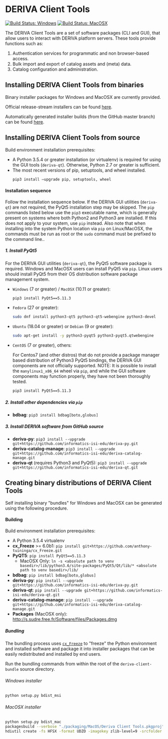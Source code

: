 # DERIVA Client Tools

[![Build Status: Windows](http://buildbot.isrd.isi.edu/badges/deriva-client-bundle-Windows.svg?left_text=Build%20Status:%20Windows)](http://buildbot.isrd.isi.edu/#/)
[![Build Status: MacOSX](http://buildbot.isrd.isi.edu/badges/deriva-client-bundle-MacOS.svg?left_text=Build%20Status:%20MacOSX)](http://buildbot.isrd.isi.edu/#/)

The DERIVA Client Tools are a set of software packages (CLI and GUI), that allow users to interact with DERIVA platform servers. These tools provide functions such as:
1. Authentication services for programmatic and non browser-based access.
2. Bulk import and export of catalog assets and (meta) data.
3. Catalog configuration and administration.

## Installing DERIVA Client Tools from binaries
Binary installer packages for Windows and MacOSX are currently provided.

Official release-stream installers can be found
[here](https://github.com/informatics-isi-edu/deriva-client-bundle/releases).

Automatically generated installer builds (from the GitHub master branch)
can be found [here](http://buildbot.isrd.isi.edu/~buildbot/deriva-client-bundle/).

## Installing DERIVA Client Tools from source

Build environment installation prerequisites:

* A Python 3.5.4 or greater installation (or virtualenv) is required for
using the GUI tools (`deriva-qt`). Otherwise, Python 2.7 or greater is sufficient.
* The most recent versions of pip, setuptools, and wheel installed.
    ```sh
    pip3 install –upgrade pip, setuptools, wheel
    ```

#### Installation sequence

Follow the installation sequence below. If the DERIVA GUI utilities
(`deriva-qt`) are not required, the PyQt5 installation step may be skipped.
The `pip` commands listed below use the `pip3` executable name, which is
generally present on systems where both Python2 and Python3 are installed.
If this does not apply to your system, use `pip` instead. Also note that
when installing into the system Python location via `pip` on Linux/MacOSX,
the commands must be run as root or the  `sudo` command must be prefixed
to the command line..

##### 1. Install __PyQt5__

For the DERIVA GUI utilities (`deriva-qt`), the PyQt5 software package is required.
Windows and MacOSX users can install PyQt5 via `pip`.
Linux users should install PyQt5 from their OS distribution software
package management system.

* `Windows` (7 or greater) / `MacOSX` (10.11 or greater):
    ```sh
    pip3 install PyQt5==5.11.3
    ```
* `Fedora` (27 or greater):
    ```sh
    sudo dnf install python3-qt5 python3-qt5-webengine python3-devel
    ```
* `Ubuntu` (18.04 or greater) or `Debian` (9 or greater):
    ```sh
    sudo apt-get install -y python3-pyqt5 python3-pyqt5.qtwebengine
    ```
* `CentOS` (7 or greater), others:

    For Centos7 (and other distros) that do not provide a package manager
    based distribution of Python3 PyQt5 bindings, the DERIVA GUI components are
    not officially supported. NOTE: It is possible to install the
    `manylinux1_x86_64` wheel via `pip`, and while the GUI software
    components may function properly, they have not been thoroughly tested.
    ```sh
    pip3 install PyQt5==5.11.3
    ```

##### 2. Install other dependencies via `pip`

* __bdbag__: `pip3 install bdbag[boto,globus]`

##### 3. Install DERIVA software from GitHub source

* __deriva-py__: `pip3 install --upgrade git+https://github.com/informatics-isi-edu/deriva-py.git`
* __deriva-catalog-manage__: `pip3 install --upgrade git+https://github.com/informatics-isi-edu/deriva-catalog-manage.git`
* __deriva-qt__ (requires Python3 and PyQt5): `pip3 install --upgrade git+https://github.com/informatics-isi-edu/deriva-qt.git`

## Creating binary distributions of DERIVA Client Tools
Self installing binary "bundles" for Windows and MacOSX can be generated
using the following procedure.

#### Building

Build environment installation prerequisites:

* A Python 3.5.4 virtualenv
* __cx_Freeze__ >= 6.0b1: `pip install git+https://github.com/anthony-tuininga/cx_Freeze.git`
* __PyQT5__: `pip install PyQt5==5.11.3`
    * MacOSX Only: `ln -s <absolute path to venv basedir>/lib/python3.6/site-packages/PyQt5/Qt/lib/* <absolute path to venv basedir>/lib/`
* __bdbag__: `pip install bdbag[boto,globus]`
* __deriva-py__: `pip install --upgrade git+https://github.com/informatics-isi-edu/deriva-py.git`
* __deriva-qt__: `pip install --upgrade git+https://github.com/informatics-isi-edu/deriva-qt.git`
* __deriva-catalog-manage__: `pip install --upgrade git+https://github.com/informatics-isi-edu/deriva-catalog-manage.git`
* __Packages__ (MacOSX only): http://s.sudre.free.fr/Software/files/Packages.dmg

##### Bundling
The bundling process uses [`cx_Freeze`](https://github.com/anthony-tuininga/cx_Freeze)
to "freeze" the Python environment and installed software and package it
into installer packages that can be easily redistributed and installed by end users.

Run the bundling commands from within the root of the `deriva-client-bundle`
source directory.

###### Windows installer

```sh
python setup.py bdist_msi
```

###### MacOSX installer

```sh
python setup.py bdist_mac
packagesbuild --verbose "./packaging/MacOS/Deriva Client Tools.pkgproj"
hdiutil create -fs HFSX -format UDZO -imagekey zlib-level=9 -srcfolder "./build/Deriva Client Tools.mpkg" -volname "DERIVA Client Tools" "./build/DERIVA-Client-Tools-osx"
```
